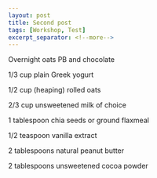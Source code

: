 ```yaml
---
layout: post
title: Second post
tags: [Workshop, Test]
excerpt_separator: <!--more-->
---
```

Overnight oats PB and chocolate

<!--more-->

1/3 cup plain Greek yogurt

1/2 cup (heaping) rolled oats

2/3 cup unsweetened milk of choice

1 tablespoon chia seeds or ground flaxmeal

1/2 teaspoon vanilla extract

2 tablespoons natural peanut butter

2 tablespoons unsweetened cocoa powder
